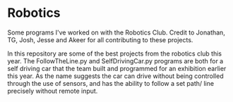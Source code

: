 # Robotics
Some programs I've worked on with the Robotics Club. Credit to Jonathan, TG, Josh, Jesse and Akeer for all contributing to these projects.

In this repository are some of the best projects from the robotics club this year. The FollowTheLine.py and SelfDrivingCar.py programs are both for a self driving car that the team built and programmed 
for an exhibition earlier this year. As the name suggests the car can drive without being controlled through the use of sensors, and has the ability to follow a set path/ line precisely without remote
input. 
